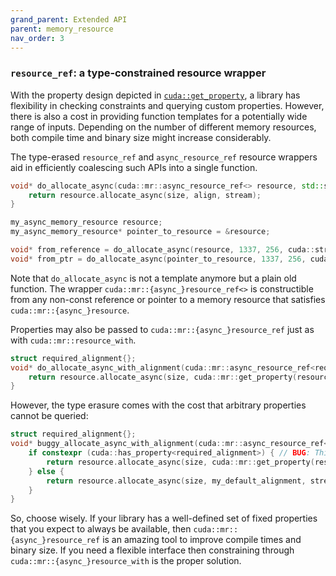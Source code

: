 ```yaml
---
grand_parent: Extended API
parent: memory_resource
nav_order: 3
---
```


### `resource_ref`: a type-constrained resource wrapper

With the property design depicted in [`cuda::get_property`](cuda::get_property), a library has flexibility in checking constraints and querying custom properties. However, there is also a cost in providing function templates for a potentially wide range of inputs. Depending on the number of different memory resources, both compile time and binary size might increase considerably.

The type-erased `resource_ref` and `async_resource_ref` resource wrappers aid in efficiently coalescing such APIs into a single function.

```c++
void* do_allocate_async(cuda::mr::async_resource_ref<> resource, std::size_t size, std::size_t align, cuda::stream_ref stream) {
    return resource.allocate_async(size, align, stream);
}

my_async_memory_resource resource;
my_async_memory_resource* pointer_to_resource = &resource;

void* from_reference = do_allocate_async(resource, 1337, 256, cuda::stream_ref{});
void* from_ptr = do_allocate_async(pointer_to_resource, 1337, 256, cuda::stream_ref{});
```

Note that `do_allocate_async` is not a template anymore but a plain old function. The wrapper `cuda::mr::{async_}resource_ref<>` is constructible from any non-const reference or pointer to a memory resource that satisfies `cuda::mr::{async_}resource`.

Properties may also be passed to `cuda::mr::{async_}resource_ref` just as with `cuda::mr::resource_with`.

```c++
struct required_alignment{};
void* do_allocate_async_with_alignment(cuda::mr::async_resource_ref<required_alignment> resource, std::size_t size, cuda::stream_ref stream) {
    return resource.allocate_async(size, cuda::mr::get_property(resource, required_alignment), stream);
}
```

However, the type erasure comes with the cost that arbitrary properties cannot be queried:

```c++
struct required_alignment{};
void* buggy_allocate_async_with_alignment(cuda::mr::async_resource_ref<> resource, std::size_t size, cuda::stream_ref stream) {
    if constexpr (cuda::has_property<required_alignment>) { // BUG: This will always be false
        return resource.allocate_async(size, cuda::mr::get_property(resource, required_alignment), stream);
    } else {
        return resource.allocate_async(size, my_default_alignment, stream);
    }
}
```

So, choose wisely. If your library has a well-defined set of fixed properties that you expect to always be available, then `cuda::mr::{async_}resource_ref` is an amazing tool to improve compile times and binary size. If you need a flexible interface then constraining through `cuda::mr::{async_}resource_with` is the proper solution.
